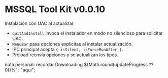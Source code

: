 # MSSQL Tool Kit v0.0.10

Instalación con UAC al actualizar

- `quitAndInstall` invoca el instalador en modo no silencioso para solicitar UAC.
- `MenuBar` pasa opciones explícitas al instalar actualización.
- IPC principal acepta `{ isSilent, isForceRunAfter }`.
- Preload reenvía opciones y se actualizan los tipos.

nota personal: recordar Downloading ${Math.round(updateProgress ?? 0)}%` : "aqui";